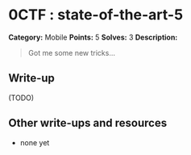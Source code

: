 # 0CTF : state-of-the-art-5

**Category:** Mobile
**Points:** 5
**Solves:** 3
**Description:**

> Got me some new tricks...


## Write-up

(TODO)

## Other write-ups and resources

* none yet

